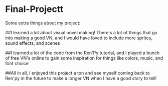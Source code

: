# Final-Projectt
Some extra things about my project:

##I learned a lot about visual novel making! There's a lot of things that go into making a good VN, and I would have loved to include more sprites, sound effects, and scenes

##I learned a lot of the code from the Ren'Py tutorial, and I played a bunch of free VN's online to gain some inspiration for things like colors, music, and font choice

##All in all, I enjoyed this project a ton and see myself coming back to Ren'py in the future to make a longer VN when I have a good story to tell!
